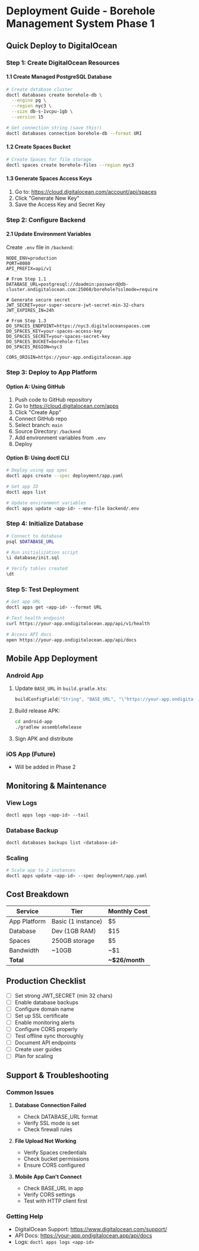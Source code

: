 # Deployment Guide - Borehole Management System Phase 1

## Quick Deploy to DigitalOcean

### Step 1: Create DigitalOcean Resources

#### 1.1 Create Managed PostgreSQL Database
```bash
# Create database cluster
doctl databases create borehole-db \
  --engine pg \
  --region nyc3 \
  --size db-s-1vcpu-1gb \
  --version 15

# Get connection string (save this!)
doctl databases connection borehole-db --format URI
```

#### 1.2 Create Spaces Bucket
```bash
# Create Spaces for file storage
doctl spaces create borehole-files --region nyc3
```

#### 1.3 Generate Spaces Access Keys
1. Go to: https://cloud.digitalocean.com/account/api/spaces
2. Click "Generate New Key"
3. Save the Access Key and Secret Key

### Step 2: Configure Backend

#### 2.1 Update Environment Variables
Create `.env` file in `/backend`:
```env
NODE_ENV=production
PORT=8080
API_PREFIX=api/v1

# From Step 1.1
DATABASE_URL=postgresql://doadmin:password@db-cluster.ondigitalocean.com:25060/borehole?sslmode=require

# Generate secure secret
JWT_SECRET=your-super-secure-jwt-secret-min-32-chars
JWT_EXPIRES_IN=24h

# From Step 1.3
DO_SPACES_ENDPOINT=https://nyc3.digitaloceanspaces.com
DO_SPACES_KEY=your-spaces-access-key
DO_SPACES_SECRET=your-spaces-secret-key
DO_SPACES_BUCKET=borehole-files
DO_SPACES_REGION=nyc3

CORS_ORIGIN=https://your-app.ondigitalocean.app
```

### Step 3: Deploy to App Platform

#### Option A: Using GitHub
1. Push code to GitHub repository
2. Go to https://cloud.digitalocean.com/apps
3. Click "Create App"
4. Connect GitHub repo
5. Select branch: `main`
6. Source Directory: `/backend`
7. Add environment variables from `.env`
8. Deploy

#### Option B: Using doctl CLI
```bash
# Deploy using app spec
doctl apps create --spec deployment/app.yaml

# Get app ID
doctl apps list

# Update environment variables
doctl apps update <app-id> --env-file backend/.env
```

### Step 4: Initialize Database

```bash
# Connect to database
psql $DATABASE_URL

# Run initialization script
\i database/init.sql

# Verify tables created
\dt
```

### Step 5: Test Deployment

```bash
# Get app URL
doctl apps get <app-id> --format URL

# Test health endpoint
curl https://your-app.ondigitalocean.app/api/v1/health

# Access API docs
open https://your-app.ondigitalocean.app/api/docs
```

## Mobile App Deployment

### Android App
1. Update `BASE_URL` in `build.gradle.kts`:
   ```kotlin
   buildConfigField("String", "BASE_URL", "\"https://your-app.ondigitalocean.app/api/v1/\"")
   ```

2. Build release APK:
   ```bash
   cd android-app
   ./gradlew assembleRelease
   ```

3. Sign APK and distribute

### iOS App (Future)
- Will be added in Phase 2

## Monitoring & Maintenance

### View Logs
```bash
doctl apps logs <app-id> --tail
```

### Database Backup
```bash
doctl databases backups list <database-id>
```

### Scaling
```bash
# Scale app to 2 instances
doctl apps update <app-id> --spec deployment/app.yaml
```

## Cost Breakdown

| Service | Tier | Monthly Cost |
|---------|------|-------------|
| App Platform | Basic (1 instance) | $5 |
| Database | Dev (1GB RAM) | $15 |
| Spaces | 250GB storage | $5 |
| Bandwidth | ~10GB | ~$1 |
| **Total** | | **~$26/month** |

## Production Checklist

- [ ] Set strong JWT_SECRET (min 32 chars)
- [ ] Enable database backups
- [ ] Configure domain name
- [ ] Set up SSL certificate
- [ ] Enable monitoring alerts
- [ ] Configure CORS properly
- [ ] Test offline sync thoroughly
- [ ] Document API endpoints
- [ ] Create user guides
- [ ] Plan for scaling

## Support & Troubleshooting

### Common Issues

1. **Database Connection Failed**
   - Check DATABASE_URL format
   - Verify SSL mode is set
   - Check firewall rules

2. **File Upload Not Working**
   - Verify Spaces credentials
   - Check bucket permissions
   - Ensure CORS configured

3. **Mobile App Can't Connect**
   - Check BASE_URL in app
   - Verify CORS settings
   - Test with HTTP client first

### Getting Help
- DigitalOcean Support: https://www.digitalocean.com/support/
- API Docs: https://your-app.ondigitalocean.app/api/docs
- Logs: `doctl apps logs <app-id>`